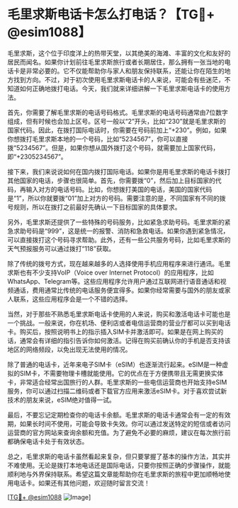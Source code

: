 # 毛里求斯电话卡怎么打电话？【TG💪+ @esim1088】

毛里求斯，这个位于印度洋上的热带天堂，以其绝美的海滩、丰富的文化和友好的居民而闻名。如果你计划前往毛里求斯旅行或者长期居住，那么拥有一张当地的电话卡是非常必要的。它不仅能帮助你与家人和朋友保持联系，还能让你在陌生的地方找到方向。不过，对于初次使用毛里求斯电话卡的人来说，可能会有些迷茫，不知道如何正确地拨打电话。今天，我们就来详细讲解一下毛里求斯电话卡的使用方法。

首先，你需要了解毛里求斯的电话号码格式。毛里求斯的电话号码通常由7位数字组成，但有时候也会加上区号。区号一般以“2”开头，比如“230”就是毛里求斯的国家代码。因此，在拨打国际电话时，你需要在号码前加上“+230”。例如，如果你想拨打毛里求斯本地的一个号码，比如“5234567”，你可以直接拨“5234567”。但是，如果你想从国外拨打这个号码，就需要加上国家代码，即“+2305234567”。

接下来，我们来说说如何在国内拨打国际电话。如果你是用毛里求斯的电话卡拨打其他国家的电话，步骤也很简单。首先，你需要拨“0”，然后加上目标国家的代码，再输入对方的电话号码。比如，你想拨打美国的电话，美国的国家代码是“1”，所以你就要拨“01”加上对方的号码。需要注意的是，不同国家有不同的拨号规则，所以在拨打之前最好先确认一下目标国家的具体要求。

另外，毛里求斯还提供了一些特殊的号码服务，比如紧急求助号码。毛里求斯的紧急求助号码是“999”，这是统一的报警、消防和急救电话。如果你遇到紧急情况，可以直接拨打这个号码寻求帮助。此外，还有一些公共服务号码，比如毛里求斯的天气预报服务可以通过拨打“118”获取。

除了传统的拨号方式，现在越来越多的人选择使用手机应用程序来进行通讯。毛里求斯也有不少支持VoIP（Voice over Internet Protocol）的应用程序，比如WhatsApp、Telegram等。这些应用程序允许用户通过互联网进行语音通话和视频通话，费用通常比传统的电话服务便宜得多。如果你经常需要与国外的朋友或家人联系，这些应用程序会是一个不错的选择。

当然，对于那些不熟悉毛里求斯电话卡使用的人来说，购买和激活电话卡可能也是一个挑战。一般来说，你在机场、便利店或者电信运营商的营业厅都可以买到电话卡。购买后，按照说明书上的指示插入SIM卡并激活即可。如果是在网上购买的话，通常会有详细的指引告诉你如何激活。记得在购买前确认你的手机是否支持该地区的网络频段，以免出现无法使用的情况。

除了普通的电话卡，近年来电子SIM卡（eSIM）也逐渐流行起来。eSIM是一种虚拟的SIM卡，不需要物理卡槽就能使用。它的优点在于方便携带且无需更换实体卡，非常适合经常出国旅行的人群。毛里求斯的一些电信运营商也开始支持eSIM服务，你可以通过扫描二维码或者下载官方应用来激活eSIM卡。对于喜欢尝试新技术的朋友来说，eSIM绝对值得一试。

最后，不要忘记定期检查你的电话卡余额。毛里求斯的电话卡通常会有一定的有效期，如果长时间不使用，可能会导致卡失效。你可以通过发送特定的短信或者访问运营商的官方网站来查询余额和充值。为了避免不必要的麻烦，建议在每次旅行前都确保电话卡处于有效状态。

总之，毛里求斯的电话卡虽然看起来复杂，但只要掌握了基本的操作方法，其实并不难使用。无论是拨打本地电话还是国际电话，只要你按照正确的步骤操作，就能顺利地与外界保持联系。希望这篇文章能帮助你在毛里求斯的旅程中更加顺畅地使用电话卡。如果还有其他问题，欢迎随时留言交流！

[[TG💪+ @esim1088](https://t.me/s/esim1088) ![Image](https://i.postimg.cc/4NQfJmqS/Snipaste-2025-05-13-00-14-12.png)]